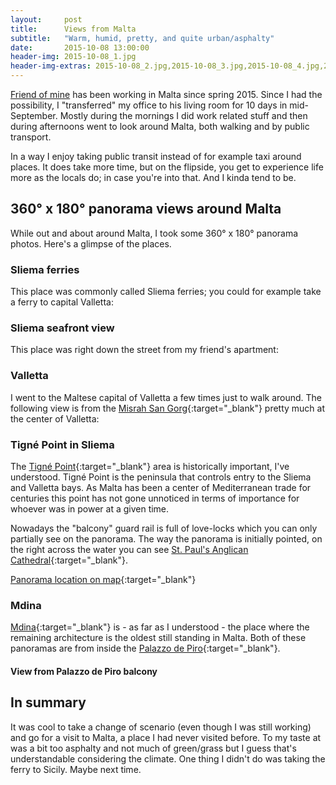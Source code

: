 ```yaml
---
layout:     post
title:      Views from Malta
subtitle:   "Warm, humid, pretty, and quite urban/asphalty"
date:       2015-10-08 13:00:00
header-img: 2015-10-08_1.jpg
header-img-extras: 2015-10-08_2.jpg,2015-10-08_3.jpg,2015-10-08_4.jpg,2015-10-08_5.jpg,2015-10-08_6.jpg,2015-10-08_7.jpg,2015-10-08_8.jpg
---
```


[Friend of mine](https://twitter.com/caapoe) has been working in Malta since spring 2015. Since I had the possibility, I "transferred" my office to his living room for 10 days in mid-September. Mostly during the mornings I did work related stuff and then during afternoons went to look around Malta, both walking and by public transport.

In a way I enjoy taking public transit instead of for example taxi around places. It does take more time, but on the flipside, you get to experience life more as the locals do; in case you're into that. And I kinda tend to be.

## 360&deg; x 180&deg; panorama views around Malta

While out and about around Malta, I took some 360&deg; x 180&deg; panorama photos. Here's a glimpse of the places.

### Sliema ferries

This place was commonly called Sliema ferries; you could for example take a ferry to capital Valletta:

<div id="panorama1"></div>

### Sliema seafront view

This place was right down the street from my friend's apartment:

<div id="panorama2"></div>

### Valletta

I went to the Maltese capital of Valletta a few times just to walk around. The following view is from the [Misrah San Gorg](https://goo.gl/maps/ThumrVmWZwk){:target="_blank"} pretty much at the center of Valletta:

<div id="panorama3"></div>

### Tigné Point in Sliema

The [Tigné Point](https://en.wikipedia.org/wiki/Tign%C3%A9_Point){:target="_blank"} area is historically important, I've understood. Tigné Point is the peninsula that controls entry to the Sliema and Valletta bays. As Malta has been a center of Mediterranean trade for centuries this point has not gone unnoticed in terms of importance for whoever was in power at a given time.

Nowadays the "balcony" guard rail is full of love-locks which you can only partially see on the panorama. The way the panorama is initially pointed, on the right across the water you can see [St. Paul's Anglican Cathedral](https://www.google.fi/maps/place/St.+Paul's+Anglican+Cathedral/@35.9006965,14.5121536,19z/data=!4m2!3m1!1s0x0000000000000000:0x0464482fcf89b42b){:target="_blank"}.

[Panorama location on map](https://www.google.fi/maps/@35.9063752,14.5102211,46m/data=!3m1!1e3){:target="_blank"}

<div id="panorama4"></div>

### Mdina

[Mdina](https://www.google.fi/maps/place/Mdina,+Malta/@35.8860859,14.4034034,369m/data=!3m1!1e3!4m2!3m1!1s0x130e519568ce9a2f:0x99705c199db5bc13!6m1!1e1){:target="_blank"} is - as far as I understood - the place where the remaining architecture is the oldest still standing in Malta. Both of these panoramas are from inside the [Palazzo de Piro](https://www.google.fi/maps/place/Palazzo+de+Piro/@35.8865618,14.403508,185m/data=!3m1!1e3!4m2!3m1!1s0x0000000000000000:0xba1ba91d2c974958!6m1!1e1){:target="_blank"}.

#### View from Palazzo de Piro balcony

<div id="panorama5"></div>


## In summary

It was cool to take a change of scenario (even though I was still working) and go for a visit to Malta, a place I had never visited before. To my taste at was a bit too asphalty and not much of green/grass but I guess that's understandable considering the climate. One thing I didn't do was taking the ferry to Sicily. Maybe next time.

<script src="/js/three.min.js"></script>
<script src="/js/photo-sphere-viewer.js"></script>
<script>
window.onload = function() {
    loadPredefinedPanorama('panorama1', '{{ site.panoramas-dir }}/malta/01-sliema-ferries.jpg');
    loadPredefinedPanorama('panorama2', '{{ site.panoramas-dir }}/malta/02-sliema-shore.jpg');
    loadPredefinedPanorama('panorama3', '{{ site.panoramas-dir }}/malta/03-valletta-square.jpg');
    loadPredefinedPanorama('panorama4', '{{ site.panoramas-dir }}/malta/04-sliema-tigne-point.jpg');
    loadPredefinedPanorama('panorama5', '{{ site.panoramas-dir }}/malta/05-mdina-palazzo-de-piro-balcony.jpg');
};

// Load the predefined panorama
function loadPredefinedPanorama(elemid, img) {
    var div = document.getElementById(elemid);
    var PSV = new PhotoSphereViewer({
            // Path to the panorama
            panorama: img,
            // Container
            container: div,
            // Deactivate the animation
            time_anim: false,
            // Display the navigation bar
            navbar: true,
            // Resize the panorama
            size: {
                    width: '100%',
                    height: '400px'
                }
        });
}
</script>